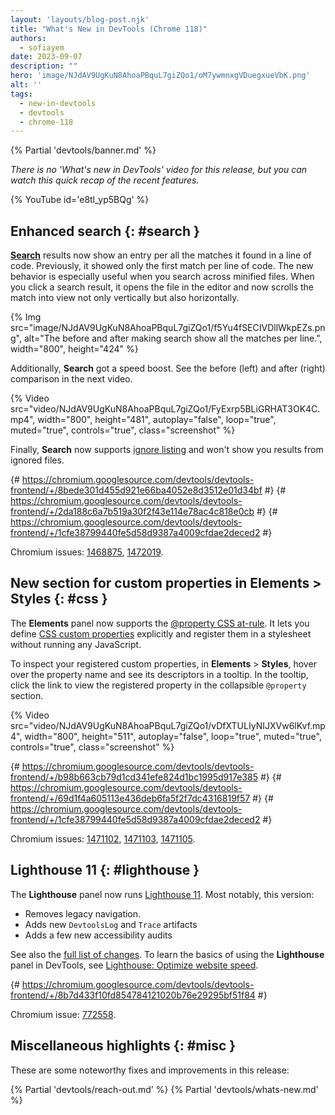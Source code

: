 ```yaml
---
layout: 'layouts/blog-post.njk'
title: "What's New in DevTools (Chrome 118)"
authors:
  - sofiayem
date: 2023-09-07
description: ""
hero: 'image/NJdAV9UgKuN8AhoaPBquL7giZQo1/oM7ywmnxgVDuegxueVbK.png'
alt: ''
tags:
  - new-in-devtools
  - devtools
  - chrome-118
---
```

<!--image/dPDCek3EhZgLQPGtEG3y0fTn4v82/gctGASDKBFTUtOQqVq2H.png  -->

{% Partial 'devtools/banner.md' %}

*There is no 'What's new in DevTools' video for this release, but you can watch this quick recap of the recent features.*

{% YouTube id='e8tl_yp5BQg' %}

<!-- $contentStart -->

## Enhanced search {: #search }

[**Search**](/docs/devtools/search/) results now show an entry per all the matches it found in a line of code. Previously, it showed only the first match per line of code. The new behavior is especially useful when you search across minified files. When you click a search result, it opens the file in the editor and now scrolls the match into view not only vertically but also horizontally.

{% Img src="image/NJdAV9UgKuN8AhoaPBquL7giZQo1/f5Yu4fSECIVDllWkpEZs.png", alt="The before and after making search show all the matches per line.", width="800", height="424" %}

Additionally, **Search** got a speed boost. See the before (left) and after (right) comparison in the next video.

{% Video src="video/NJdAV9UgKuN8AhoaPBquL7giZQo1/FyExrp5BLiGRHAT3OK4C.mp4", width="800", height="481", autoplay="false", loop="true", muted="true", controls="true", class="screenshot" %}

Finally, **Search** now supports [ignore listing](/docs/devtools/settings/ignore-list/) and won't show you results from ignored files.

{# https://chromium.googlesource.com/devtools/devtools-frontend/+/8bede301d455d921e66ba4052e8d3512e01d34bf #}
{# https://chromium.googlesource.com/devtools/devtools-frontend/+/2da188c6a7b519a30f2f43e114e78ac4c818e0cb #}
{# https://chromium.googlesource.com/devtools/devtools-frontend/+/1cfe38799440fe5d58d9387a4009cfdae2deced2 #}

Chromium issues: [1468875](https://crbug.com/1468875), [1472019](https://crbug.com/1472019).

## New section for custom properties in Elements > Styles {: #css }

The **Elements** panel now supports the [@property CSS at-rule](https://developer.mozilla.org/docs/Web/CSS/@property). It lets you define [CSS custom properties](https://developer.mozilla.org/docs/Web/CSS/--*) explicitly and register them in a stylesheet without running any JavaScript.

To inspect your registered custom properties, in **Elements** > **Styles**, hover over the property name and see its descriptors in a tooltip. In the tooltip, click the link to view the registered property in the collapsible `@property` section.

{% Video src="video/NJdAV9UgKuN8AhoaPBquL7giZQo1/vDfXTULIyNIJXVw6lKvf.mp4", width="800", height="511", autoplay="false", loop="true", muted="true", controls="true", class="screenshot" %}

{# https://chromium.googlesource.com/devtools/devtools-frontend/+/b98b663cb79d1cd341efe824d1bc1995d917e385 #}
{# https://chromium.googlesource.com/devtools/devtools-frontend/+/69d1f4a605113e436deb6fa5f2f7dc4316819f57 #}
{# https://chromium.googlesource.com/devtools/devtools-frontend/+/1cfe38799440fe5d58d9387a4009cfdae2deced2 #}

Chromium issues: [1471102](https://crbug.com/1471102), [1471103](https://crbug.com/1471103), [1471105](https://crbug.com/1471105).

## Lighthouse 11 {: #lighthouse }

The **Lighthouse** panel now runs [Lighthouse 11](/blog/lighthouse-11-0/). Most notably, this version:

- Removes legacy navigation. 
- Adds new `DevtoolsLog` and `Trace` artifacts
- Adds a few new accessibility audits

See also the [full list of changes](https://github.com/GoogleChrome/lighthouse/releases/tag/v11.0.0). To learn the basics of using the **Lighthouse** panel in DevTools, see [Lighthouse: Optimize website speed](/docs/devtools/lighthouse/).

{# https://chromium.googlesource.com/devtools/devtools-frontend/+/8b7d433f10fd854784121020b76e29295bf51f84 #}

Chromium issue: [772558](https://crbug.com/772558).

## Miscellaneous highlights {: #misc }

These are some noteworthy fixes and improvements in this release:



<!-- $contentEnd -->

{% Partial 'devtools/reach-out.md' %}
{% Partial 'devtools/whats-new.md' %}

